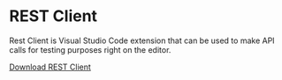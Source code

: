 # REST Client
Rest Client is Visual Studio Code extension that can be used to make API calls for testing purposes right on the editor.

[Download REST Client](https://marketplace.visualstudio.com/items?itemName=humao.rest-client)
